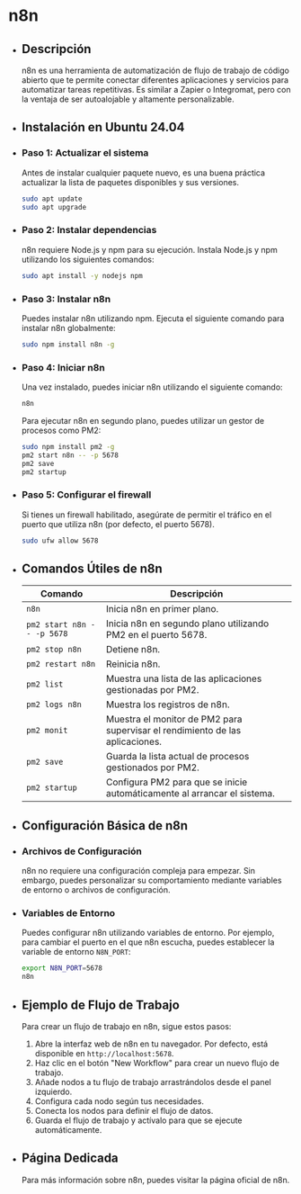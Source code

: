 # n8n
- ## Descripción
  n8n es una herramienta de automatización de flujo de trabajo de código abierto que te permite conectar diferentes aplicaciones y servicios para automatizar tareas repetitivas. Es similar a Zapier o Integromat, pero con la ventaja de ser autoalojable y altamente personalizable.
- ## Instalación en Ubuntu 24.04
- ### Paso 1: Actualizar el sistema
  Antes de instalar cualquier paquete nuevo, es una buena práctica actualizar la lista de paquetes disponibles y sus versiones.
  
  ```bash
  sudo apt update
  sudo apt upgrade
  ```
- ### Paso 2: Instalar dependencias
  n8n requiere Node.js y npm para su ejecución. Instala Node.js y npm utilizando los siguientes comandos:
  
  ```bash
  sudo apt install -y nodejs npm
  ```
- ### Paso 3: Instalar n8n
  Puedes instalar n8n utilizando npm. Ejecuta el siguiente comando para instalar n8n globalmente:
  
  ```bash
  sudo npm install n8n -g
  ```
- ### Paso 4: Iniciar n8n
  Una vez instalado, puedes iniciar n8n utilizando el siguiente comando:
  
  ```bash
  n8n
  ```
  
  Para ejecutar n8n en segundo plano, puedes utilizar un gestor de procesos como PM2:
  
  ```bash
  sudo npm install pm2 -g
  pm2 start n8n -- -p 5678
  pm2 save
  pm2 startup
  ```
- ### Paso 5: Configurar el firewall
  Si tienes un firewall habilitado, asegúrate de permitir el tráfico en el puerto que utiliza n8n (por defecto, el puerto 5678).
  
  ```bash
  sudo ufw allow 5678
  ```
- ## Comandos Útiles de n8n
  
  | Comando                                   | Descripción                                                  |
  |-------------------------------------------|-------------------------------------------------------------|
  | `n8n`                                     | Inicia n8n en primer plano.                                 |
  | `pm2 start n8n -- -p 5678`               | Inicia n8n en segundo plano utilizando PM2 en el puerto 5678. |
  | `pm2 stop n8n`                           | Detiene n8n.                                               |
  | `pm2 restart n8n`                        | Reinicia n8n.                                             |
  | `pm2 list`                               | Muestra una lista de las aplicaciones gestionadas por PM2. |
  | `pm2 logs n8n`                           | Muestra los registros de n8n.                              |
  | `pm2 monit`                              | Muestra el monitor de PM2 para supervisar el rendimiento de las aplicaciones. |
  | `pm2 save`                               | Guarda la lista actual de procesos gestionados por PM2.    |
  | `pm2 startup`                            | Configura PM2 para que se inicie automáticamente al arrancar el sistema. |
- ## Configuración Básica de n8n
- ### Archivos de Configuración
  n8n no requiere una configuración compleja para empezar. Sin embargo, puedes personalizar su comportamiento mediante variables de entorno o archivos de configuración.
- ### Variables de Entorno
  Puedes configurar n8n utilizando variables de entorno. Por ejemplo, para cambiar el puerto en el que n8n escucha, puedes establecer la variable de entorno `N8N_PORT`:
  
  ```bash
  export N8N_PORT=5678
  n8n
  ```
- ## Ejemplo de Flujo de Trabajo
  Para crear un flujo de trabajo en n8n, sigue estos pasos:
  
  1. Abre la interfaz web de n8n en tu navegador. Por defecto, está disponible en `http://localhost:5678`.
  2. Haz clic en el botón "New Workflow" para crear un nuevo flujo de trabajo.
  3. Añade nodos a tu flujo de trabajo arrastrándolos desde el panel izquierdo.
  4. Configura cada nodo según tus necesidades.
  5. Conecta los nodos para definir el flujo de datos.
  6. Guarda el flujo de trabajo y actívalo para que se ejecute automáticamente.
- ## Página Dedicada
  Para más información sobre n8n, puedes visitar la página oficial de n8n.
  ```